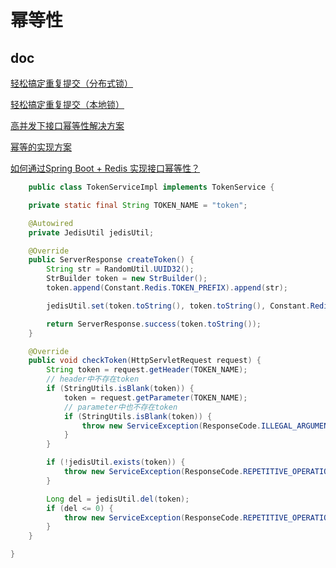# 幂等性

## doc
[轻松搞定重复提交（分布式锁）](https://blog.battcn.com/2018/06/13/springboot/v2-cache-redislock/)

[轻松搞定重复提交（本地锁）](https://blog.battcn.com/2018/06/12/springboot/v2-cache-locallock/)

[高并发下接口幂等性解决方案](https://www.cnblogs.com/linjiqin/p/9678022.html)

[幂等的实现方案](https://mp.weixin.qq.com/s/p67s6MYVEMEPHQbUbDd9YQ)

[如何通过Spring Boot + Redis 实现接口幂等性？](https://mp.weixin.qq.com/s/jxvSGrZZlcxqTymULQsQpA)


```java
	public class TokenServiceImpl implements TokenService {

    private static final String TOKEN_NAME = "token";

    @Autowired
    private JedisUtil jedisUtil;

    @Override
    public ServerResponse createToken() {
        String str = RandomUtil.UUID32();
        StrBuilder token = new StrBuilder();
        token.append(Constant.Redis.TOKEN_PREFIX).append(str);

        jedisUtil.set(token.toString(), token.toString(), Constant.Redis.EXPIRE_TIME_MINUTE);

        return ServerResponse.success(token.toString());
    }

    @Override
    public void checkToken(HttpServletRequest request) {
        String token = request.getHeader(TOKEN_NAME);
        // header中不存在token
        if (StringUtils.isBlank(token)) {
            token = request.getParameter(TOKEN_NAME);
            // parameter中也不存在token
            if (StringUtils.isBlank(token)) {
                throw new ServiceException(ResponseCode.ILLEGAL_ARGUMENT.getMsg());
            }
        }

        if (!jedisUtil.exists(token)) {
            throw new ServiceException(ResponseCode.REPETITIVE_OPERATION.getMsg());
        }

        Long del = jedisUtil.del(token);
        if (del <= 0) {
            throw new ServiceException(ResponseCode.REPETITIVE_OPERATION.getMsg());
        }
    }

}
```